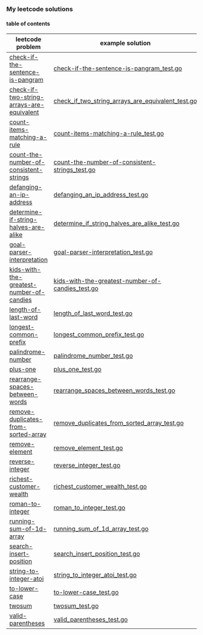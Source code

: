 ### My leetcode solutions
#### table of contents
|leetcode problem|example solution|
|---|---|
|[check-if-the-sentence-is-pangram](https://leetcode.com/problems/check-if-the-sentence-is-pangram/)|[check-if-the-sentence-is-pangram_test.go](solutions/check-if-the-sentence-is-pangram_test.go)|
|[check-if-two-string-arrays-are-equivalent](https://leetcode.com/problems/check-if-two-string-arrays-are-equivalent/)|[check_if_two_string_arrays_are_equivalent_test.go](solutions/check_if_two_string_arrays_are_equivalent_test.go)|
|[count-items-matching-a-rule](https://leetcode.com/problems/count-items-matching-a-rule/)|[count-items-matching-a-rule_test.go](solutions/count-items-matching-a-rule_test.go)|
|[count-the-number-of-consistent-strings](https://leetcode.com/problems/count-the-number-of-consistent-strings/)|[count-the-number-of-consistent-strings_test.go](solutions/count-the-number-of-consistent-strings_test.go)|
|[defanging-an-ip-address](https://leetcode.com/problems/defanging-an-ip-address/)|[defanging_an_ip_address_test.go](solutions/defanging_an_ip_address_test.go)|
|[determine-if-string-halves-are-alike](https://leetcode.com/problems/determine-if-string-halves-are-alike/)|[determine_if_string_halves_are_alike_test.go](solutions/determine_if_string_halves_are_alike_test.go)|
|[goal-parser-interpretation](https://leetcode.com/problems/goal-parser-interpretation/)|[goal-parser-interpretation_test.go](solutions/goal-parser-interpretation_test.go)|
|[kids-with-the-greatest-number-of-candies](https://leetcode.com/problems/kids-with-the-greatest-number-of-candies/)|[kids-with-the-greatest-number-of-candies_test.go](solutions/kids-with-the-greatest-number-of-candies_test.go)|
|[length-of-last-word](https://leetcode.com/problems/length-of-last-word/)|[length_of_last_word_test.go](solutions/length_of_last_word_test.go)|
|[longest-common-prefix](https://leetcode.com/problems/longest-common-prefix/)|[longest_common_prefix_test.go](solutions/longest_common_prefix_test.go)|
|[palindrome-number](https://leetcode.com/problems/palindrome-number/)|[palindrome_number_test.go](solutions/palindrome_number_test.go)|
|[plus-one](https://leetcode.com/problems/plus-one/)|[plus_one_test.go](solutions/plus_one_test.go)|
|[rearrange-spaces-between-words](https://leetcode.com/problems/rearrange-spaces-between-words/)|[rearrange_spaces_between_words_test.go](solutions/rearrange_spaces_between_words_test.go)|
|[remove-duplicates-from-sorted-array](https://leetcode.com/problems/remove-duplicates-from-sorted-array/)|[remove_duplicates_from_sorted_array_test.go](solutions/remove_duplicates_from_sorted_array_test.go)|
|[remove-element](https://leetcode.com/problems/remove-element/)|[remove_element_test.go](solutions/remove_element_test.go)|
|[reverse-integer](https://leetcode.com/problems/reverse-integer/)|[reverse_integer_test.go](solutions/reverse_integer_test.go)|
|[richest-customer-wealth](https://leetcode.com/problems/richest-customer-wealth/)|[richest_customer_wealth_test.go](solutions/richest_customer_wealth_test.go)|
|[roman-to-integer](https://leetcode.com/problems/roman-to-integer/)|[roman_to_integer_test.go](solutions/roman_to_integer_test.go)|
|[running-sum-of-1d-array](https://leetcode.com/problems/running-sum-of-1d-array/)|[running_sum_of_1d_array_test.go](solutions/running_sum_of_1d_array_test.go)|
|[search-insert-position](https://leetcode.com/problems/search-insert-position/)|[search_insert_position_test.go](solutions/search_insert_position_test.go)|
|[string-to-integer-atoi](https://leetcode.com/problems/string-to-integer-atoi/)|[string_to_integer_atoi_test.go](solutions/string_to_integer_atoi_test.go)|
|[to-lower-case](https://leetcode.com/problems/to-lower-case/)|[to-lower-case_test.go](solutions/to-lower-case_test.go)|
|[twosum](https://leetcode.com/problems/twosum/)|[twosum_test.go](solutions/twosum_test.go)|
|[valid-parentheses](https://leetcode.com/problems/valid-parentheses/)|[valid_parentheses_test.go](solutions/valid_parentheses_test.go)|
